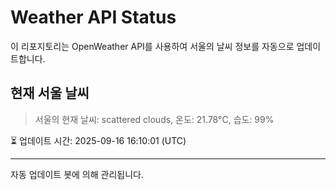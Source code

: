
# Weather API Status

이 리포지토리는 OpenWeather API를 사용하여 서울의 날씨 정보를 자동으로 업데이트합니다.

## 현재 서울 날씨
> 서울의 현재 날씨: scattered clouds, 온도: 21.78°C, 습도: 99%

⏳ 업데이트 시간: 2025-09-16 16:10:01 (UTC)

---
자동 업데이트 봇에 의해 관리됩니다.
